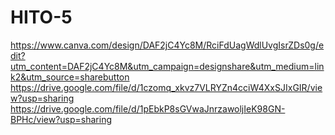 # HITO-5
https://www.canva.com/design/DAF2jC4Yc8M/RciFdUagWdlUvgIsrZDs0g/edit?utm_content=DAF2jC4Yc8M&utm_campaign=designshare&utm_medium=link2&utm_source=sharebutton
https://drive.google.com/file/d/1czomq_xkvz7VLRYZn4cciW4XxSJIxGIR/view?usp=sharing
https://drive.google.com/file/d/1pEbkP8sGVwaJnrzawoljIeK98GN-BPHc/view?usp=sharing

